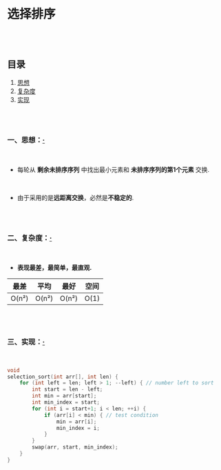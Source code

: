 # 选择排序

<br><br>

## 目录

1. [思想]()
2. [复杂度]()
3. [实现]()

<br><br>

### 一、思想：[·](#目录)

<br>

- 每轮从 **剩余未排序序列** 中找出最小元素和 **未排序序列的第1个元素** 交换.

<br>

- 由于采用的是**远距离交换**，必然是**不稳定的**.

<br><br>

### 二、复杂度：[·](#目录)

<br>

- **表现最差，最简单，最直观.**

| 最差 | 平均 | 最好 | 空间 |
| :---: | :---: | :---: | :---: |
| O(n²) | O(n²) | O(n²) | O(1) |

<br><br>

### 三、实现：[·](#目录)

<br>

```C++
void
selection_sort(int arr[], int len) {
    for (int left = len; left > 1; --left) { // number left to sort
        int start = len - left;
        int min = arr[start];
        int min_index = start;
        for (int i = start+1; i < len; ++i) {
            if (arr[i] < min) { // test condition
                min = arr[i];
                min_index = i;
            }
        }
        swap(arr, start, min_index);
    }
}
```

